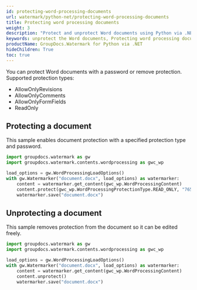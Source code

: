 ```yaml
---
id: protecting-word-processing-documents
url: watermark/python-net/protecting-word-processing-documents
title: Protecting word processing documents
weight: 3
description: "Protect and unprotect Word documents using Python via .NET."
keywords: unprotect the Word documents, Protecting word processing documents
productName: GroupDocs.Watermark for Python via .NET
hideChildren: True
toc: true
---
```


You can protect Word documents with a password or remove protection. Supported protection types:

- AllowOnlyRevisions
- AllowOnlyComments
- AllowOnlyFormFields
- ReadOnly

## Protecting a document
This sample enables document protection with a specified protection type and password.

```python
import groupdocs.watermark as gw
import groupdocs.watermark.contents.wordprocessing as gwc_wp

load_options = gw.WordProcessingLoadOptions()
with gw.Watermarker("document.docx", load_options) as watermarker:
    content = watermarker.get_content(gwc_wp.WordProcessingContent)
    content.protect(gwc_wp.WordProcessingProtectionType.READ_ONLY, "7654321")
    watermarker.save("document.docx")
```

## Unprotecting a document
This sample removes protection from the document so it can be edited freely.

```python
import groupdocs.watermark as gw
import groupdocs.watermark.contents.wordprocessing as gwc_wp

load_options = gw.WordProcessingLoadOptions()
with gw.Watermarker("document.docx", load_options) as watermarker:
    content = watermarker.get_content(gwc_wp.WordProcessingContent)
    content.unprotect()
    watermarker.save("document.docx")
```


